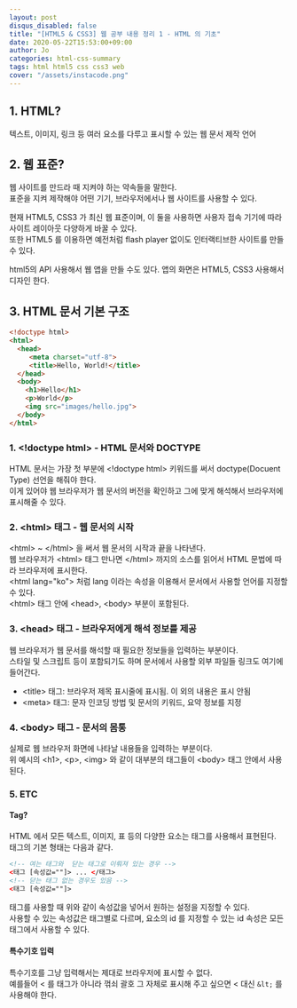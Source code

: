 ```yaml
---
layout: post
disqus_disabled: false
title: "[HTML5 & CSS3] 웹 공부 내용 정리 1 - HTML 의 기초"
date: 2020-05-22T15:53:00+09:00
author: Jo
categories: html-css-summary
tags: html html5 css css3 web
cover: "/assets/instacode.png"
---
```


## 1. HTML?
텍스트, 이미지, 링크 등 여러 요소를 다루고 표시할 수 있는 웹 문서 제작 언어  
  

## 2. 웹 표준?
웹 사이트를 만드라 때 지켜야 하는 약속들을 말한다.  
표준을 지켜 제작해야 어떤 기기, 브라우저에서나 웹 사이트를 사용할 수 있다.  
  
현재 HTML5, CSS3 가 최신 웹 표준이며, 이 둘을 사용하면 사용자 접속 기기에 따라 사이트 레이아웃 다양하게 바꿀 수 있다.  
또한 HTML5 를 이용하면 예전처럼 flash player 없이도 인터랙티브한 사이트를 만들 수 있다.  

html5의 API 사용해서 웹 앱을 만들 수도 있다. 앱의 화면은 HTML5, CSS3 사용해서 디자인 한다.  
  
  
  
## 3. HTML 문서 기본 구조
~~~html
<!doctype html>
<html> 
  <head>
     <meta charset="utf-8">
     <title>Hello, World!</title>
  </head>
  <body>
    <h1>Hello</h1>
    <p>World</p>
    <img src="images/hello.jpg">
  </body>
</html>
 ~~~  
   
### 1. \<!doctype html\> - HTML 문서와 DOCTYPE
HTML 문서는 가장 첫 부분에 \<!doctype html\> 키워드를 써서 doctype(Docuent Type) 선언을 해줘야 한다.  
이게 있어야 웹 브라우저가 웹 문서의 버전을 확인하고 그에 맞게 해석해서 브라우저에 표시해줄 수 있다.  
  
  
### 2. \<html\> 태그 - 웹 문서의 시작
\<html\> ~ \</html\> 을 써서 웹 문서의 시작과 끝을 나타낸다.  
웹 브라우저가 \<html\> 태그 만나면 \</html\> 까지의 소스를 읽어서 HTML 문법에 따라 브라우저에 표시한다.  
\<html lang="ko"\> 처럼 lang 이라는 속성을 이용해서 문서에서 사용할 언어를 지정할 수 있다.  
\<html\> 태그 안에 \<head\>, \<body\> 부분이 포함된다.  
  
  
### 3. \<head\> 태그 - 브라우저에게 해석 정보를 제공
웹 브라우저가 웹 문서를 해석할 때 필요한 정보들을 입력하는 부분이다.  
스타일 및 스크립트 등이 포함되기도 하며 문서에서 사용할 외부 파일들 링크도 여기에 들어간다.  
  
* \<title\> 태그: 브라우저 제목 표시줄에 표시됨. 이 외의 내용은 표시 안됨
* \<meta\> 태그: 문자 인코딩 방법 및 문서의 키워드, 요약 정보를 지정
  
  
### 4. \<body\> 태그 - 문서의 몸통
실제로 웹 브라우저 화면에 나타날 내용들을 입력하는 부분이다.  
위 예시의 \<h1\>, \<p\>, \<img\> 와 같이 대부분의 태그들이 \<body\> 태그 안에서 사용된다.  
  
  
### 5. ETC
#### Tag?
HTML 에서 모든 텍스트, 이미지, 표 등의 다양한 요소는 태그를 사용해서 표현된다.  
태그의 기본 형태는 다음과 같다.
~~~html
<!-- 여는 태그와  닫는 태그로 이뤄져 있는 경우 -->
<태그 [속성값=""]> ... </태그>
<!-- 닫는 태그 없는 경우도 있음 -->
<태그 [속성값=""]>
~~~
태그를 사용할 때 위와 같이 속성값을 넣어서 원하는 설정을 지정할 수 있다.  
사용할 수 있는 속성값은 태그별로 다르며, 요소의 id 를 지정할 수 있는 id 속성은 모든 태그에서 사용할 수 있다.  
  
  
#### 특수기호 입력
특수기호를 그냥 입력해서는 제대로 브라우저에 표시할 수 없다.  
예를들어 < 를 태그가 아니라 꺾쇠 괄호 그 자체로 표시해 주고 싶으면 < 대신 `&lt;` 를 사용해야 한다.  













